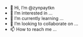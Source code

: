 - 👋 Hi, I’m @zynpaytkn
- 👀 I’m interested in ...
- 🌱 I’m currently learning ...
- 💞️ I’m looking to collaborate on ...
- 📫 How to reach me ...

<!---
zynpaytkn/zynpaytkn is a ✨ special ✨ repository because its `README.md` (this file) appears on your GitHub profile.
You can click the Preview link to take a look at your changes.
--->
